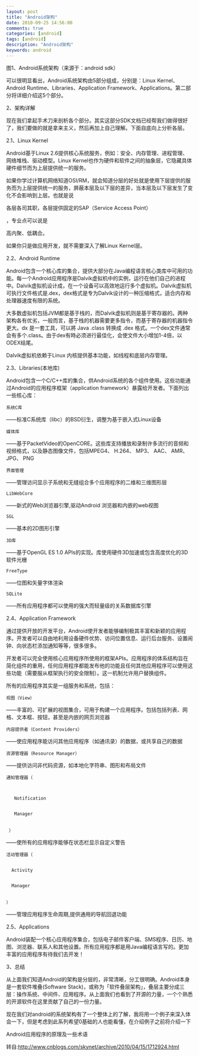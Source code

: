```yaml
---
layout: post
title: "Android架构"
date: 2010-09-25 14:56:00 
comments: true
categories: [android]
tags: [android]
description: "Android架构"
keywords: android
---
```



 
  
 
 
  
  
 
 
  
  
 
 
  
  
 
 
  
   
  
 
 
  图1、Android系统架构（来源于：android sdk）
 
 
  可以很明显看出，Android系统架构由5部分组成，分别是：Linux Kernel、Android Runtime、Libraries、Application Framework、Applications。第二部分将详细介绍这5个部分。
 
 
  2、架构详解
 
 
  现在我们拿起手术刀来剖析各个部分。其实这部分SDK文档已经帮我们做得很好了，我们要做的就是拿来主义，然后再加上自己理解。下面自底向上分析各层。
 
 
  
   2.1、Linux Kernel
  
 
 
  Android基于Linux 2.6提供核心系统服务，例如：安全、内存管理、进程管理、网络堆栈、驱动模型。Linux Kernel也作为硬件和软件之间的抽象层，它隐藏具体硬件细节而为上层提供统一的服务。
 
 
  如果你学过计算机网络知道OSI/RM，就会知道分层的好处就是使用下层提供的服务而为上层提供统一的服务，屏蔽本层及以下层的差异，当本层及以下层发生了变化不会影响到上层。也就是说
  
   各层各司其职，各层提供固定的SAP（Service Access Point）
  
  ，专业点可以说是
  
   高内聚、低耦合。
  
 
 
  如果你只是做应用开发，就不需要深入了解Linux Kernel层。
 
 
  
   2.2、Android Runtime
  
 
 
  Android包含一个核心库的集合，提供大部分在Java编程语言核心类库中可用的功能。每一个Android应用程序是Dalvik虚拟机中的实例，运行在他们自己的进程中。Dalvik虚拟机设计成，在一个设备可以高效地运行多个虚拟机。Dalvik虚拟机可执行文件格式是.dex，dex格式是专为Dalvik设计的一种压缩格式，适合内存和处理器速度有限的系统。
 
 
  大多数虚拟机包括JVM都是基于栈的，而Dalvik虚拟机则是基于寄存器的。两种架构各有优劣，一般而言，基于栈的机器需要更多指令，而基于寄存器的机器指令更大。dx 是一套工具，可以將 Java .class 转换成 .dex 格式。一个dex文件通常会有多个.class。由于dex有時必须进行最佳化，会使文件大小增加1-4倍，以ODEX结尾。
 
 
  Dalvik虚拟机依赖于Linux 内核提供基本功能，如线程和底层内存管理。
 
 
  
   2.3、Libraries(本地库)
  
 
 
  Android包含一个C/C++库的集合，供Android系统的各个组件使用。这些功能通过Android的应用程序框架（application framework）暴露给开发者。下面列出一些核心库：
 
 
  
   
    系统C库
   
   ——标准C系统库（libc）的BSD衍生，调整为基于嵌入式Linux设备
  
  
   
    媒体库
   
   ——基于PacketVideo的OpenCORE。这些库支持播放和录制许多流行的音频和视频格式，以及静态图像文件，包括MPEG4、 H.264、 MP3、 AAC、 AMR、JPG、 PNG
  
  
   
    界面管理
   
   ——管理访问显示子系统和无缝组合多个应用程序的二维和三维图形层
  
  
   
    LibWebCore
   
   ——新式的Web浏览器引擎,驱动Android 浏览器和内嵌的web视图
  
  
   
    SGL
   
   ——基本的2D图形引擎
  
  
   
    3D库
   
   ——基于OpenGL ES 1.0 APIs的实现。库使用硬件3D加速或包含高度优化的3D软件光栅
  
  
   
    FreeType
   
   ——位图和矢量字体渲染
  
  
   
    SQLite
   
   ——所有应用程序都可以使用的强大而轻量级的关系数据库引擎
  
 
 
  
   2.4、Application Framework
  
 
 
  通过提供开放的开发平台，Android使开发者能够编制极其丰富和新颖的应用程序。开发者可以自由地利用设备硬件优势、访问位置信息、运行后台服务、设置闹钟、向状态栏添加通知等等，很多很多。
 
 
  开发者可以完全使用核心应用程序所使用的框架APIs。应用程序的体系结构旨在简化组件的重用，任何应用程序都能发布他的功能且任何其他应用程序可以使用这些功能（需要服从框架执行的安全限制）。这一机制允许用户替换组件。
 
 
  所有的应用程序其实是一组服务和系统，包括：
 
 
  
   
    视图（View）
   
   ——丰富的、可扩展的视图集合，可用于构建一个应用程序。包括包括列表、网格、文本框、按钮，甚至是内嵌的网页浏览器
  
  
   
    内容提供者（Content Providers）
   
   ——使应用程序能访问其他应用程序（如通讯录）的数据，或共享自己的数据
  
  
   
    资源管理器（Resource Manager）
   
   ——提供访问非代码资源，如本地化字符串、图形和布局文件
  
  
   
    通知管理器（
    
     
      
       Notification
      
      
       Manager
      
     
     ）
    
   
   ——使所有的应用程序能够在状态栏显示自定义警告
  
  
   
    活动管理器（
    
     
      Activity
     
     
      Manager
     
    
    ）
   
   ——管理应用程序生命周期,提供通用的导航回退功能
  
 
 
  
   2.5、Applications
  
 
 
  Android装配一个核心应用程序集合，包括电子邮件客户端、SMS程序、日历、地图、浏览器、联系人和其他设置。所有应用程序都是用Java编程语言写的。更加丰富的应用程序有待我们去开发！
 
 
  
   3、总结
  
 
 
  从上面我们知道Android的架构是分层的，非常清晰，分工很明确。Android本身是一套软件堆叠(Software Stack)，或称为「软件叠层架构」，叠层主要分成三层：操作系统、中间件、应用程序。从上面我们也看到了开源的力量，一个个熟悉的开源软件在这里贡献了自己的一份力量。
 
 
  现在我们对android的系统架构有了一个整体上的了解，我将用一个例子来深入体会一下，但是考虑到此系列希望0基础的人也能看懂，在介绍例子之前将介绍一下
  
   Android应用程序的原理及一些术语
  
 
 
  转自:http://www.cnblogs.com/skynet/archive/2010/04/15/1712924.html
 


